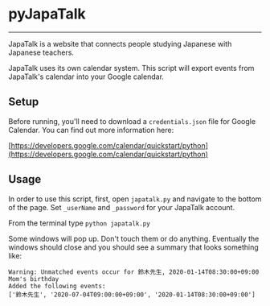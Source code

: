 
# pyJapaTalk

-----

JapaTalk is a website that connects people studying Japanese with Japanese teachers.

JapaTalk uses its own calendar system.  This script will export events from JapaTalk's calendar into your Google calendar.

## Setup

Before running, you'll need to download a `credentials.json` file for Google Calendar.  You can find out more information here:

[https://developers.google.com/calendar/quickstart/python](https://developers.google.com/calendar/quickstart/python)

## Usage

In order to use this script, first, open `japatalk.py` and navigate to the bottom of the page.  Set `_userName` and `_password`
for your JapaTalk account.

From the terminal type `python japatalk.py`

Some windows will pop up.  Don't touch them or do anything.  Eventually the windows should close and you should see a summary that looks something like:


    Warning: Unmatched events occur for 鈴木先生, 2020-01-14T08:30:00+09:00
    Mom's birthday
    Added the following events:
    ['鈴木先生', '2020-07-04T09:00:00+09:00', '2020-01-14T08:30:00+09:00']

